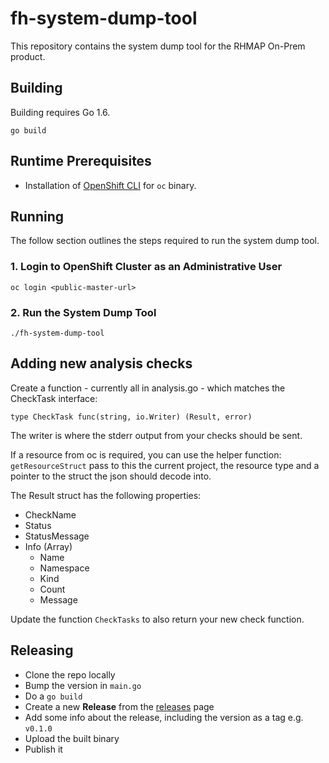 # fh-system-dump-tool

This repository contains the system dump tool for the RHMAP On-Prem product.

## Building

Building requires Go 1.6.

```
go build
```

## Runtime Prerequisites

- Installation of [OpenShift CLI](https://docs.openshift.com/enterprise/3.2/cli_reference) for `oc` binary.

## Running

The follow section outlines the steps required to run the system dump tool.

### 1. Login to OpenShift Cluster as an Administrative User

```
oc login <public-master-url>
```

### 2. Run the System Dump Tool

```
./fh-system-dump-tool
```

## Adding new analysis checks
Create a function - currently all in analysis.go - which matches the CheckTask interface:
```
type CheckTask func(string, io.Writer) (Result, error)
```

The writer is where the stderr output from your checks should be sent.

If a resource from oc is required, you can use the helper function: `getResourceStruct` pass to this the current 
project, the resource type and a pointer to the struct the json should decode into.

The Result struct has the following properties:
- CheckName
- Status
- StatusMessage
- Info (Array)
  - Name
  - Namespace
  - Kind
  - Count
  - Message

Update the function `CheckTasks` to also return your new check function.

## Releasing

* Clone the repo locally
* Bump the version in `main.go`
* Do a `go build`
* Create a new __Release__ from the [releases](https://github.com/feedhenry/fh-system-dump-tool/releases) page
* Add some info about the release, including the version as a tag e.g. `v0.1.0`
* Upload the built binary
* Publish it
